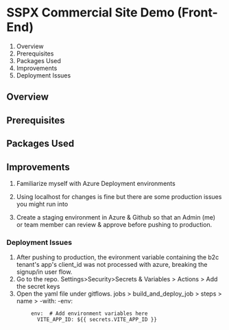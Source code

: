 # SSPX Commercial Site Demo (Front-End)
1. Overview
2. Prerequisites
3. Packages Used
4. Improvements
5. Deployment Issues

## Overview

## Prerequisites

## Packages Used

## Improvements
1. Familiarize myself with Azure Deployment environments
2. Using localhost for changes is fine but there are some production issues you might run into

3. Create a staging environment in Azure & Github so that an Admin (me) or team member 
can review & approve before pushing to production.


### Deployment Issues
1. After pushing to production, the evironment variable containing the b2c tenant's app's client_id was not processed with azure, 
  breaking the signup/in user flow.
2. Go to the repo. Settings>Security>Secrets & Variables > Actions > Add the secret keys
3. Open the yaml file under gitflows. jobs > build_and_deploy_job > steps > name > -with: -env:
```
        env:  # Add environment variables here
          VITE_APP_ID: ${{ secrets.VITE_APP_ID }}
```
